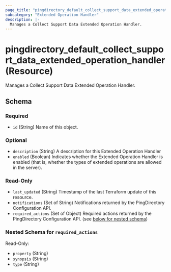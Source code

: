 ```yaml
---
page_title: "pingdirectory_default_collect_support_data_extended_operation_handler Resource - terraform-provider-pingdirectory"
subcategory: "Extended Operation Handler"
description: |-
  Manages a Collect Support Data Extended Operation Handler.
---
```


# pingdirectory_default_collect_support_data_extended_operation_handler (Resource)

Manages a Collect Support Data Extended Operation Handler.



<!-- schema generated by tfplugindocs -->
## Schema

### Required

- `id` (String) Name of this object.

### Optional

- `description` (String) A description for this Extended Operation Handler
- `enabled` (Boolean) Indicates whether the Extended Operation Handler is enabled (that is, whether the types of extended operations are allowed in the server).

### Read-Only

- `last_updated` (String) Timestamp of the last Terraform update of this resource.
- `notifications` (Set of String) Notifications returned by the PingDirectory Configuration API.
- `required_actions` (Set of Object) Required actions returned by the PingDirectory Configuration API. (see [below for nested schema](#nestedatt--required_actions))

<a id="nestedatt--required_actions"></a>
### Nested Schema for `required_actions`

Read-Only:

- `property` (String)
- `synopsis` (String)
- `type` (String)



